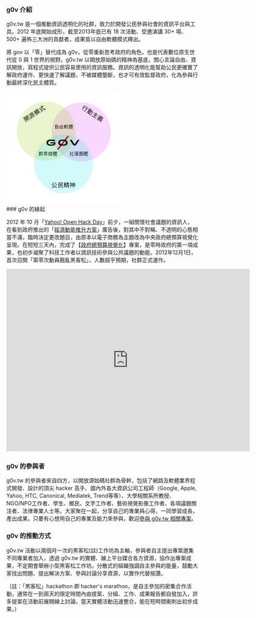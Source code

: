 ### g0v 介紹 

g0v.tw 是一個推動資訊透明化的社群，致力於開發公民參與社會的資訊平台與工具。2012 年底開始成形，截至2013年底已有 18 次活動、受邀演講 30+ 場、500+ 遍佈三大洲的貢獻者，成果皆以自由軟體模式釋出。

將 gov 以「零」替代成為 g0v，從零重新思考政府的角色，也是代表數位原生世代從 0 與 1 世界的視野。g0v.tw 以開放原始碼的精神為基底，關心言論自由、資訊開放，寫程式提供公民容易使用的資訊服務。資訊的透明化能幫助公民更確實了解政府運作、更快速了解議題，不被媒體壟斷，也才可有效監督政府，化為參與行動最終深化民主體質。
<div class="pagination-centered">
	<img src="imgs/g0v-about.png" alt="g0v about" style="width: 60%;" />
</div>
<div class="ui horizontal icon divider">
  <i class="code icon"></i>
</div>
### g0v 的緣起

2012 年 10 月「[Yahoo! Open Hack Day](http://www.bnext.com.tw/edm/2012hackday/index.html)」前夕，一組關懷社會議題的資訊人，在看到政府推出的「[經濟動能推升方案](http://www.youtube.com/watch?v=RAbD3AGFX6I)」廣告後，對其中不對稱、不透明的心態相當不滿，臨時決定更改題目，由原本以電子商務為主題改為中央政府總預算視覺化呈現。在短短三天內，完成了【[政府總預算視覺化](http://budget.g0v.tw/budget)】專案，是零時政府的第一項成果，也初步凝聚了科技工作者以資訊技術參與公共議題的動能。2012年12月1日，首次召開「第零次動員戡亂黑客松」，人數超乎預期，社群正式運作。
<div class="video-container pagination-centered"><iframe width="640" height="480" src="http://www.youtube.com/embed/0HURMy0l4Ck" frameborder="0" allowfullscreen></iframe></div>
<div class="ui horizontal icon divider">
  <i class="code icon"></i>
</div>

### g0v 的參與者

g0v.tw 的參與者來自四方，以開放源始碼社群為骨幹，包括了網路及軟體業界程式開發、設計的頂尖 hacker 高手、國內外各大資訊公司工程師（Google, Apple, Yahoo, HTC, Canonical, Mediatek, Trend等等）、大學相關系所教授、NGO/NPO工作者、學生、鄉民、文字工作者、藝術視覺影像工作者、各項議題關注者、法律專業人士等。大家聚在一起，分享自己的專業與心得，一同學習成長，產出成果。只要有心想用自己的專業及能力來參與，歡迎[參與 g0v.tw 相關專案](/join.html)。

<div class="ui horizontal icon divider">
  <i class="code icon"></i>
</div>

### g0v 的推動方式

g0v.tw 活動以兩個月一次的黑客松(註)工作坊為主軸，參與者自主提出專案邀集不同專業者加入，透過 g0v.tw 的實體、線上平台媒合各方資源，協作出專案成果，不定期會舉辦小型黑客松工作坊。分散式的組織強調自主參與的能量，鼓勵大家找出問題、提出解決方案、參與討論分享資源，以實作代替按讚。

（註：「黑客松」hackathon 即 hacker's marathon，是自主參加的密集合作活動，通常在一到兩天的限定時間內由提案、分組、工作、成果報告都自發加入，許多提案在活動前展開線上討論，當天實體活動迅速整合，能在短時間衝刺出初步成果。）

<div class="ui horizontal icon divider">
  <i class="code icon"></i>
</div>

